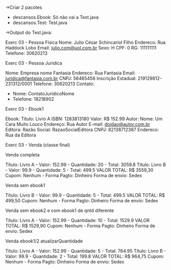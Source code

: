 ->Criar 2 pacotes
* descansos.Ebook: Só não vai a Test.java
* descansos.Test: Test.java


->Output do Test.java:


 Exerc 03 - Pessoa Física 
Nome: Julio César Schincariol Filho
Endereco: Rua Haddock Lobo
Email: julio.com@uol.com.br
Sexo: H
CPF: 0
RG: 111111111
Telefone: 30620213

 Exerc 03 - Pessoa Juridica 

Nome: Empresa nome Fantasia
Endereco: Rua Fantasia
Email: juridica@fantasia.com.br
CNPJ: 56465456
Inscrição Estadual: 219129812-231312/0001
Telefone: 30620213
Contato: 
- Nome: ContatoJuridicoNome
- Telefone: 18218902

 Exerc 03 - Ebook1 

Ebook: 
Título: Livro A
ISBN: 1283813180
Valor: R$ 152.99
Autor: 
Nome: Um Cara Muito Louco
Endereço: Rua Autor
E-mail: doidao@autor.com.br
Editora:
Razão Social: RazaoSocialEditora
CNPJ: 82138712387
Endereco: Rua da Editora

 Exerc 03 - Venda (classe final) 


Venda completa

Título: Livro A - Valor: 152.99 - Quantidade: 20 - Total: 3059.8
Título: Livro B - Valor: 99.9 - Quantidade: 5 - Total: 499.5
VALOR TOTAL: R$ 3559,30
Cupom: Nenhum - Forma Pagto: Dinheiro
Forma de envio: Sedex

Venda sem ebook1

Título: Livro B - Valor: 99.9 - Quantidade: 5 - Total: 499.5
VALOR TOTAL: R$ 499,50
Cupom: Nenhum - Forma Pagto: Dinheiro
Forma de envio: Sedex

Venda sem ebook2 e com ebook1 de qntd diferente

Título: Livro A - Valor: 152.99 - Quantidade: 10 - Total: 1529.9
VALOR TOTAL: R$ 1529,90
Cupom: Nenhum - Forma Pagto: Dinheiro
Forma de envio: Sedex

Venda ebook1/2 atualizarQuantidade

Título: Livro A - Valor: 152.99 - Quantidade: 5 - Total: 764.95
Título: Livro B - Valor: 99.9 - Quantidade: 2 - Total: 199.8
VALOR TOTAL: R$ 964,75
Cupom: Nenhum - Forma Pagto: Dinheiro
Forma de envio: Sedex
